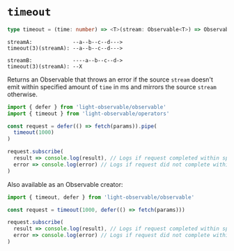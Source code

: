 # `timeout`
```typescript
type timeout = (time: number) => <T>(stream: Observable<T>) => Observable<T>
```

```
streamA:             --a--b--c--d--->
timeout(3)(streamA): --a--b--c--d--->

streamB:             ----a--b--c--d->
timeout(3)(streamA): --X
```

Returns an Observable that throws an error if the source `stream` doesn't emit within specified amount of `time` in ms and mirrors the source `stream` otherwise.

```typescript
import { defer } from 'light-observable/observable'
import { timeout } from 'light-observable/operators'

const request = defer(() => fetch(params)).pipe(
  timeout(1000)
)

request.subscribe(
  result => console.log(result), // Logs if request completed within specified timeout
  error => console.log(error) // Logs if request did not complete within timeout
)
```

Also available as an Observable creator:
```typescript
import { timeout, defer } from 'light-observable/observable'

const request = timeout(1000, defer(() => fetch(params)))

request.subscribe(
  result => console.log(result), // Logs if request completed within specified timeout
  error => console.log(error) // Logs if request did not complete within timeout
)
```
